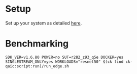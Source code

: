 # Setup
Set up your system as detailed [here](https://github.com/krai/ck-qaic/blob/main/script/setup.docker/README.md).

# Benchmarking
```
SDK_VER=v1.6.80 POWER=no SUT=r282_z93_q5e DOCKER=yes SINGLESTREAM_ONLY=yes WORKLOADS="resnet50" $(ck find ck-qaic:script:run)/run_edge.sh
```
